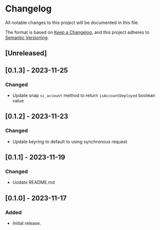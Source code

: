 # Changelog

All notable changes to this project will be documented in this file.

The format is based on [Keep a Changelog](https://keepachangelog.com/en/1.0.0/),
and this project adheres to [Semantic Versioning](https://semver.org/spec/v2.0.0.html).

## [Unreleased]

## [0.1.3] - 2023-11-25

### Changed

-  Update snap `sc_account` method to return `isAccountDeployed` boolean value

## [0.1.2] - 2023-11-23

### Changed

- Update keyring to default to using synchronous request

## [0.1.1] - 2023-11-19

### Changed

- Uodate README.md

## [0.1.0] - 2023-11-17

### Added

- Initial release.